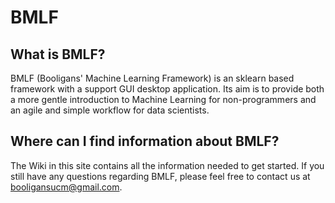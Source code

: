 # BMLF

## What is BMLF?

BMLF (Booligans' Machine Learning Framework) is an sklearn based framework with a support GUI desktop application. Its aim is to provide both a more gentle introduction to Machine Learning for non-programmers and an agile and simple workflow for data scientists.

## Where can I find information about BMLF?

The Wiki in this site contains all the information needed to get started. If you still have any questions regarding BMLF, please feel free to contact us at <booligansucm@gmail.com>.
